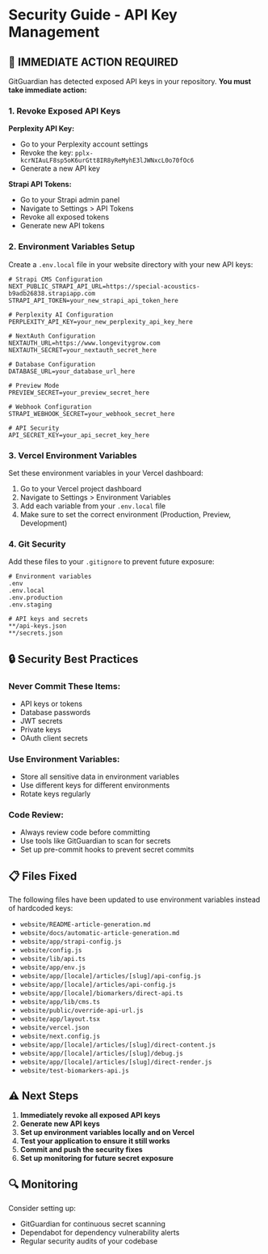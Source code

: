 # Security Guide - API Key Management

## 🚨 IMMEDIATE ACTION REQUIRED

GitGuardian has detected exposed API keys in your repository. **You must take immediate action:**

### 1. Revoke Exposed API Keys

**Perplexity API Key:**
- Go to your Perplexity account settings
- Revoke the key: `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`
- Generate a new API key

**Strapi API Tokens:**
- Go to your Strapi admin panel
- Navigate to Settings > API Tokens
- Revoke all exposed tokens
- Generate new API tokens

### 2. Environment Variables Setup

Create a `.env.local` file in your website directory with your new API keys:

```env
# Strapi CMS Configuration
NEXT_PUBLIC_STRAPI_API_URL=https://special-acoustics-b9adb26838.strapiapp.com
STRAPI_API_TOKEN=your_new_strapi_api_token_here

# Perplexity AI Configuration
PERPLEXITY_API_KEY=your_new_perplexity_api_key_here

# NextAuth Configuration
NEXTAUTH_URL=https://www.longevitygrow.com
NEXTAUTH_SECRET=your_nextauth_secret_here

# Database Configuration
DATABASE_URL=your_database_url_here

# Preview Mode
PREVIEW_SECRET=your_preview_secret_here

# Webhook Configuration
STRAPI_WEBHOOK_SECRET=your_webhook_secret_here

# API Security
API_SECRET_KEY=your_api_secret_key_here
```

### 3. Vercel Environment Variables

Set these environment variables in your Vercel dashboard:

1. Go to your Vercel project dashboard
2. Navigate to Settings > Environment Variables
3. Add each variable from your `.env.local` file
4. Make sure to set the correct environment (Production, Preview, Development)

### 4. Git Security

Add these files to your `.gitignore` to prevent future exposure:

```gitignore
# Environment variables
.env
.env.local
.env.production
.env.staging

# API keys and secrets
**/api-keys.json
**/secrets.json
```

## 🔒 Security Best Practices

### Never Commit These Items:
- API keys or tokens
- Database passwords
- JWT secrets
- Private keys
- OAuth client secrets

### Use Environment Variables:
- Store all sensitive data in environment variables
- Use different keys for different environments
- Rotate keys regularly

### Code Review:
- Always review code before committing
- Use tools like GitGuardian to scan for secrets
- Set up pre-commit hooks to prevent secret commits

## 📋 Files Fixed

The following files have been updated to use environment variables instead of hardcoded keys:

- `website/README-article-generation.md`
- `website/docs/automatic-article-generation.md`
- `website/app/strapi-config.js`
- `website/config.js`
- `website/lib/api.ts`
- `website/app/env.js`
- `website/app/[locale]/articles/[slug]/api-config.js`
- `website/app/[locale]/articles/api-config.js`
- `website/app/[locale]/biomarkers/direct-api.ts`
- `website/app/lib/cms.ts`
- `website/public/override-api-url.js`
- `website/app/layout.tsx`
- `website/vercel.json`
- `website/next.config.js`
- `website/app/[locale]/articles/[slug]/direct-content.js`
- `website/app/[locale]/articles/[slug]/debug.js`
- `website/app/[locale]/articles/[slug]/direct-render.js`
- `website/test-biomarkers-api.js`

## ⚠️ Next Steps

1. **Immediately revoke all exposed API keys**
2. **Generate new API keys**
3. **Set up environment variables locally and on Vercel**
4. **Test your application to ensure it still works**
5. **Commit and push the security fixes**
6. **Set up monitoring for future secret exposure**

## 🔍 Monitoring

Consider setting up:
- GitGuardian for continuous secret scanning
- Dependabot for dependency vulnerability alerts
- Regular security audits of your codebase
